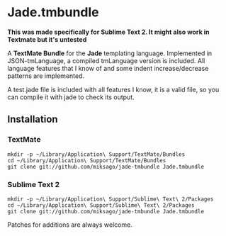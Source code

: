 # Jade.tmbundle

**This was made specifically for Sublime Text 2. It might also work in Textmate but it's untested**

A **TextMate Bundle** for the **Jade** templating language. Implemented in
JSON-tmLanguage, a compiled tmLanguage version is included. All language
features that I know of and some indent increase/decrease patterns are
implemented.

A test.jade file is included with all features I know, it is a valid file, so
you can compile it with jade to check its output.

## Installation

### TextMate

    mkdir -p ~/Library/Application\ Support/TextMate/Bundles
    cd ~/Library/Application\ Support/TextMate/Bundles
    git clone git://github.com/miksago/jade-tmbundle Jade.tmbundle

### Sublime Text 2

    mkdir -p ~/Library/Application\ Support/Sublime\ Text\ 2/Packages
    cd ~/Library/Application\ Support/Sublime\ Text\ 2/Packages
    git clone git://github.com/miksago/jade-tmbundle Jade.tmbundle

Patches for additions are always welcome.